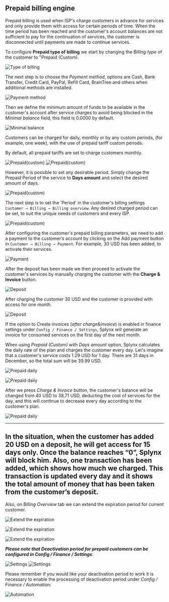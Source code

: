 ## Prepaid billing engine

Prepaid billing is used when ISP's charge customers in advance for services and only provide them with access for certain periods of time. When the time period has been reached and the customer's account balances are not sufficient to pay for the continuation of services, the customer is disconnected until payments are made to continue services.

To configure **Prepaid type of billing** we start by changing the _Billing type_ of the customer to "Prepaid (Custom).

![Type of billing](type_of_billing_prepaid.png)


The next step is to choose the *Payment method*,  options are Cash, Bank Transfer, Credit Card, PayPal, Refill Card, BrainTree and others when additional methods are installed.

![Payment method](payment_method_2.png)


Then we define the minimum amount of funds to be available in the customer's account after service charges to avoid being blocked in the *Minimal balance* field, this field is 0.0000 by default.

![Minimal balance](minimal_balance_prepaid.png)

Customers can be charged for daily, monthly or by any custom periods, (for example, one week), with the use of prepaid tariff custom periods.

By default, all prepaid tariffs are set to charge customers monthly.

![Prepaid(custom)](custom_prepaid_1.png)
![Prepaid(custom)](custom_prepaid_2.png)

However, it is possible to set any desirable period. Simply change the Prepaid Period of the service to **Days amount** and select the desired amount of days.

![Prepaid(custom)](custom_prepaid_3.png)

The next step is to set the 'Period' in the customer's billing settings `Customer → Billing → Billing overview`.  Any desired charged period can be set, to suit the unique needs of customers and every ISP.

![Prepaid(custom)](prepaid_period.png)

After configuring the customer's prepaid billing parameters, we need to add a payment to the customer’s account by clicking on the Add payment button in `Customer → Billing → Payment`. For example, 30 USD has been added, to activate their services.

![Payment](payment.png)

After the deposit has been made we then proceed to activate the customer's services by manually charging the customer with the **Charge & Invoice** button.

![Deposit](deposit_charge.png)

After charging the customer 30 USD and the customer is provided with access for one month.

![Deposit](information_prepaid.png)

If the option to Create invoices (*after charge&invoice*) is enabled in finance settings under `Config / Finance / Settings`, Splynx will generate an invoice for consumed services on the first day of the next month.

When using *Prepaid (Custom)* with *Days amount* option, Splynx calculates the daily rate of the plan and charges the customer every day. Let's imagine that a customer's service costs 1.29 USD for 1 day. There are 31 days in December, so the total sum will be 39.99 USD.

![Prepaid daily](prepaid_daily_cost.png)

![Prepaid daily](prepaid_daily_1.png)

After we press *Charge & Invoice* button, the customer's balance will be changed from 40 USD to 38,71 USD, deducting the cost of services for the day, and this will continue to decrease every day according to the customer's plan.

![Prepaid daily](prepaid_daily_2.png)

---
In the situation, when the customer has added 20 USD on a deposit, he will get access for 15 days only. Once the balance reaches “0”, Splynx will block him. Also, one transaction has been added, which shows how much we charged. This transaction is updated every day and it shows the total amount of money that has been taken from the customer’s deposit.
---
Also, on *Billing Overview* tab we can extend the expiration period for current customer.

![Extend the expiration](ext_expiration.png)

![Extend the expiration](ext_expiration1.png)

![Extend the expiration](ext_expiration2.png)

***Please note that Deactivation period for prepaid customers can be configured in Config / Finance / Settings***:

![Settings](settings.png)
![Settings](settings1.png)

Please remember if you would like your deactivation period to work it is necessary to enable the processing of deactivation period under *Config / Finance / Automation*:

![Automation](automation.png)
